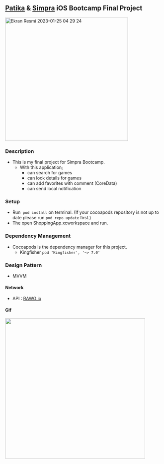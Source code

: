 ##   [Patika](https://www.patika.dev) & [Simpra](https://simprasuite.com.tr) iOS Bootcamp Final Project

 <img width="395" alt="Ekran Resmi 2023-01-25 04 29 24" src="https://user-images.githubusercontent.com/82388073/214463249-7ca61652-c916-4168-b72c-a084a838cf56.png">

### Description
- This is my final project for Simpra Bootcamp.
    - With this application;
        - can search for games
        - can look details for games
        - can add favorites with comment (CoreData)
        - can send local notification
        
        
### Setup
- Run` pod install` on terminal. (If your cocoapods repository is not up to date please run `pod repo update` first.)
- The open ShoppingApp.xcworkspace and run.

### Dependency Management
- Cocoapods is the dependency manager for this project.
    - Kingfisher `pod 'Kingfisher', '~> 7.0'`
    
 ### Design Pattern
- MVVM


 #### Network
- API : [RAWG.io](https://https://rawg.io/apidocs/)

 #### Gif

<img src="https://user-images.githubusercontent.com/82388073/214463145-c04bbf7a-3763-4e91-a3a5-9822a44f9450.mp4" width="450">
